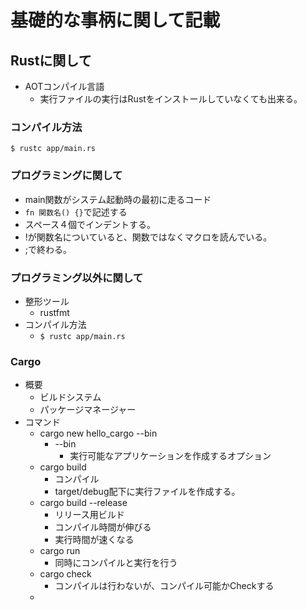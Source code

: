 # 基礎的な事柄に関して記載
## Rustに関して
- AOTコンパイル言語
  - 実行ファイルの実行はRustをインストールしていなくても出来る。

### コンパイル方法
```
$ rustc app/main.rs
```

### プログラミングに関して
- main関数がシステム起動時の最初に走るコード
- `fn 関数名() {}`で記述する
- スペース４個でインデントする。
- !が関数名についていると、関数ではなくマクロを読んでいる。
- ;で終わる。




### プログラミング以外に関して
- 整形ツール
  - rustfmt
- コンパイル方法
  - `$ rustc app/main.rs`

### Cargo
- 概要
  - ビルドシステム
  - パッケージマネージャー
- コマンド
  - cargo new hello_cargo --bin
    - --bin
      - 実行可能なアプリケーションを作成するオプション
  - cargo build
    - コンパイル
    - target/debug配下に実行ファイルを作成する。
  - cargo build --release
    - リリース用ビルド
    - コンパイル時間が伸びる
    - 実行時間が速くなる
  - cargo run
    - 同時にコンパイルと実行を行う
  - cargo check
    - コンパイルは行わないが、コンパイル可能かCheckする
  - 